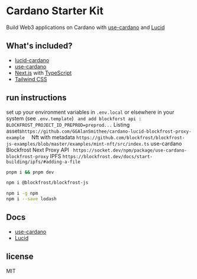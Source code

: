 # Cardano Starter Kit

Build Web3 applications on Cardano with [use-cardano](https://use-cardano.alangaming.com) and [Lucid](https://lucid.spacebudz.io/)

## What's included?

- [lucid-cardano](https://www.github.com/spacebudz/lucid)
- [use-cardano](https://www.github.com/use-cardano/use-cardano)
- [Next.js](https://nextjs.org/) with [TypeScript](https://www.typescriptlang.org/)
- [Tailwind CSS](https://tailwindcss.com/)

## run instructions

set up your environment variables in `.env.local` or elsewhere in your system (see `.env.template`)
` and add blockforst api : BLOCKFROST_PROJECT_ID_PREPROD=preprod...`
Listing assets`https://github.com/GGAlanSmithee/cardano-lucid-blockfrost-proxy-example  `
Nft with metadata `https://github.com/blockfrost/blockfrost-js-examples/blob/master/examples/mint-nft/src/index.ts`
use-cardano Blockfrost Next Proxy API ` https://socket.dev/npm/package/use-cardano-blockfrost-proxy`
IPFS `https://blockfrost.dev/docs/start-building/ipfs/#adding-a-file`

```sh
pnpm i && pnpm dev
```

```sh
npm i @blockfrost/blockfrost-js
```

```sh
npm i -g npm
npm i --save lodash
```

## Docs

- [use-cardano](https://use-cardano.alangaming.com)
- [Lucid](https://lucid.spacebudz.io/)

## license

MIT
